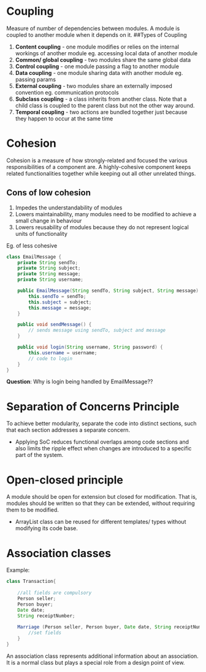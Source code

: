# Coupling

Measure of number of dependencies between modules. A module is coupled to another module when it depends on it.
##Types of Coupling 
1. **Content coupling** - one module modifies or relies on the internal workings of another module eg.
accessing local data of another module
2. **Common/ global coupling** - two modules share the same global data
3. **Control coupling** - one module passing a flag to another module
4. **Data coupling** - one module sharing data with another module eg. passing params
5. **External coupling** - two modules share an externally imposed convention eg.
communication protocols
6. **Subclass coupling** - a class inherits from another class.
Note that a child class is coupled to the parent class but not the other way around.
7. **Temporal coupling** - two actions are bundled together just because they happen to occur at the same time

# Cohesion
Cohesion is a measure of how strongly-related and focused the various responsibilities of a component are.
A highly-cohesive component keeps related functionalities together while keeping out all other unrelated things.

## Cons of low cohesion
1. Impedes the understandability of modules
2. Lowers maintainability, many modules need to be modified to achieve a small change in behaviour
3. Lowers reusability of modules because they do not represent logical units of functionality

Eg. of less cohesive
```Java
class EmailMessage {
    private String sendTo;
    private String subject;
    private String message;
    private String username;

    public EmailMessage(String sendTo, String subject, String message) {
        this.sendTo = sendTo;
        this.subject = subject;
        this.message = message;
    }

    public void sendMessage() {
        // sends message using sendTo, subject and message
    }

    public void login(String username, String password) {
        this.username = username;
        // code to login
    }
}
```
**Question**: Why is login being handled by EmailMessage??


# Separation of Concerns Principle
To achieve better modularity, separate the code into distinct sections, such that each section addresses a separate concern.

- Applying SoC reduces functional overlaps among code sections and also limits the
ripple effect when changes are introduced to a specific part of the system.

# Open-closed principle
A module should be open for extension but closed for modification. That is,
modules should be written so that they can be extended, without requiring them to be modified.

- ArrayList class can be reused for different templates/ types without modifying its code base.

# Association classes
Example:
```Java
class Transaction{
    
    //all fields are compulsory
    Person seller;
    Person buyer;
    Date date;
    String receiptNumber;
    
    Marriage (Person seller, Person buyer, Date date, String receiptNumber){
        //set fields
    }
}
```
An association class represents additional information about an association.
It is a normal class but plays a special role from a design point of view.

